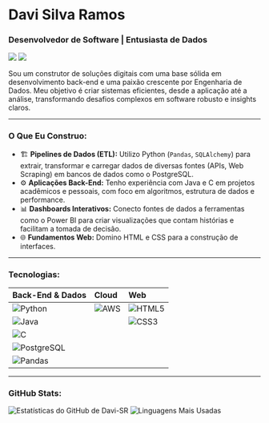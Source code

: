 # Davi Silva Ramos

### Desenvolvedor de Software | Entusiasta de Dados

<p align="left">
  <a href="https://www.linkedin.com/in/inkedin.com/in/davi-silva-ramos-009011304//" target="_blank"><img src="https://img.shields.io/badge/-LinkedIn-%230077B5?style=for-the-badge&logo=linkedin&logoColor=white" target="_blank"></a>
  <a href="mailto:davi.silva.ramos@gmail.com"><img src="https://img.shields.io/badge/-Gmail-%23333?style=for-the-badge&logo=gmail&logoColor=white" target="_blank"></a>
</p>

Sou um construtor de soluções digitais com uma base sólida em desenvolvimento back-end e uma paixão crescente por Engenharia de Dados. Meu objetivo é criar sistemas eficientes, desde a aplicação até a análise, transformando desafios complexos em software robusto e insights claros.

---

### O Que Eu Construo:
- 🏗️ **Pipelines de Dados (ETL):** Utilizo Python (`Pandas`, `SQLAlchemy`) para extrair, transformar e carregar dados de diversas fontes (APIs, Web Scraping) em bancos de dados como o PostgreSQL.
- ⚙️ **Aplicações Back-End:** Tenho experiência com Java e C em projetos acadêmicos e pessoais, com foco em algoritmos, estrutura de dados e performance.
- 📊 **Dashboards Interativos:** Conecto fontes de dados a ferramentas como o Power BI para criar visualizações que contam histórias e facilitam a tomada de decisão.
- 🌐 **Fundamentos Web:** Domino HTML e CSS para a construção de interfaces.

---

### Tecnologias:

| **Back-End & Dados** | **Cloud** | **Web** |
| :--- | :--- | :--- |
| ![Python](https://img.shields.io/badge/Python-3776AB?style=flat-square&logo=python&logoColor=white) | ![AWS](https://img.shields.io/badge/Amazon_AWS-232F3E?style=flat-square&logo=amazon-aws&logoColor=white) | ![HTML5](https://img.shields.io/badge/HTML5-E34F26?style=flat-square&logo=html5&logoColor=white) |
| ![Java](https://img.shields.io/badge/Java-ED8B00?style=flat-square&logo=openjdk&logoColor=white) | | ![CSS3](https://img.shields.io/badge/CSS3-1572B6?style=flat-square&logo=css3&logoColor=white) |
| ![C](https://img.shields.io/badge/C-00599C?style=flat-square&logo=c&logoColor=white) | | |
| ![PostgreSQL](https://img.shields.io/badge/PostgreSQL-316192?style=flat-square&logo=postgresql&logoColor=white) | | |
| ![Pandas](https://img.shields.io/badge/pandas-150458?style=flat-square&logo=pandas&logoColor=white) | | |

---

### GitHub Stats:
![Estatísticas do GitHub de Davi-SR](https://github-readme-stats.vercel.app/api?username=Davi-SR&show_icons=true&theme=radical&include_all_commits=true&count_private=true)
![Linguagens Mais Usadas](https://github-readme-stats.vercel.app/api/top-langs/?username=Davi-SR&layout=compact&langs_count=7&theme=radical)
